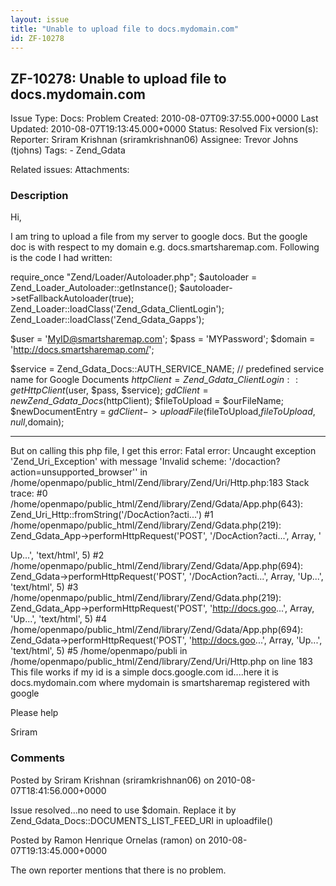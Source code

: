 ```yaml
---
layout: issue
title: "Unable to upload file to docs.mydomain.com"
id: ZF-10278
---
```


ZF-10278: Unable to upload file to docs.mydomain.com
----------------------------------------------------

 Issue Type: Docs: Problem Created: 2010-08-07T09:37:55.000+0000 Last Updated: 2010-08-07T19:13:45.000+0000 Status: Resolved Fix version(s): 
 Reporter:  Sriram Krishnan (sriramkrishnan06)  Assignee:  Trevor Johns (tjohns)  Tags: - Zend\_Gdata
 
 Related issues: 
 Attachments: 
### Description

Hi,

I am tring to upload a file from my server to google docs. But the google doc is with respect to my domain e.g. docs.smartsharemap.com. Following is the code I had written:

require\_once "Zend/Loader/Autoloader.php"; $autoloader = Zend\_Loader\_Autoloader::getInstance(); $autoloader->setFallbackAutoloader(true); Zend\_Loader::loadClass('Zend\_Gdata\_ClientLogin'); Zend\_Loader::loadClass('Zend\_Gdata\_Gapps');

$user = 'MyID@smartsharemap.com'; $pass = 'MYPassword'; $domain = '<http://docs.smartsharemap.com/>';

$service = Zend\_Gdata\_Docs::AUTH\_SERVICE\_NAME; // predefined service name for Google Documents $httpClient = Zend\_Gdata\_ClientLogin::getHttpClient($user, $pass, $service); $gdClient = new Zend\_Gdata\_Docs($httpClient); $fileToUpload = $ourFileName; $newDocumentEntry = $gdClient->uploadFile($fileToUpload,$fileToUpload,null,$domain);

- - - - - -

But on calling this php file, I get this error: Fatal error: Uncaught exception 'Zend\_Uri\_Exception' with message 'Invalid scheme: '/docaction?action=unsupported\_browser'' in /home/openmapo/public\_html/Zend/library/Zend/Uri/Http.php:183 Stack trace: #0 /home/openmapo/public\_html/Zend/library/Zend/Gdata/App.php(643): Zend\_Uri\_Http::fromString('/DocAction?acti...') #1 /home/openmapo/public\_html/Zend/library/Zend/Gdata.php(219): Zend\_Gdata\_App->performHttpRequest('POST', '/DocAction?acti...', Array, '

Up...', 'text/html', 5) #2 /home/openmapo/public\_html/Zend/library/Zend/Gdata/App.php(694): Zend\_Gdata->performHttpRequest('POST', '/DocAction?acti...', Array, 'Up...', 'text/html', 5) #3 /home/openmapo/public\_html/Zend/library/Zend/Gdata.php(219): Zend\_Gdata\_App->performHttpRequest('POST', '<http://docs.goo>...', Array, 'Up...', 'text/html', 5) #4 /home/openmapo/public\_html/Zend/library/Zend/Gdata/App.php(694): Zend\_Gdata->performHttpRequest('POST', '<http://docs.goo>...', Array, 'Up...', 'text/html', 5) #5 /home/openmapo/publi in /home/openmapo/public\_html/Zend/library/Zend/Uri/Http.php on line 183 This file works if my id is a simple docs.google.com id....here it is docs.mydomain.com where mydomain is smartsharemap registered with google

Please help

Sriram

 

 

### Comments

Posted by Sriram Krishnan (sriramkrishnan06) on 2010-08-07T18:41:56.000+0000

Issue resolved...no need to use $domain. Replace it by Zend\_Gdata\_Docs::DOCUMENTS\_LIST\_FEED\_URI in uploadfile()

 

 

Posted by Ramon Henrique Ornelas (ramon) on 2010-08-07T19:13:45.000+0000

The own reporter mentions that there is no problem.

 

 